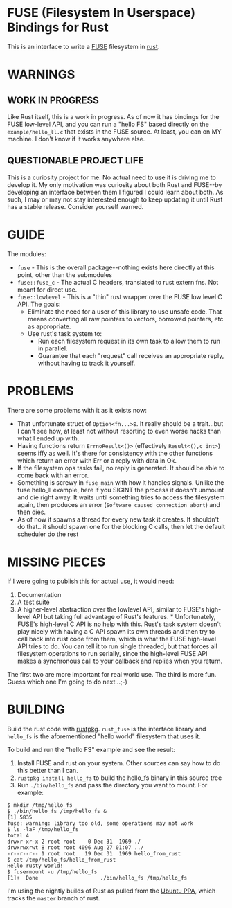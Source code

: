 # FUSE (Filesystem In Userspace) Bindings for Rust

This is an interface to write a [FUSE](http://fuse.sourceforge.net/) filesystem in [rust](http://www.rust-lang.org/).

# WARNINGS

## WORK IN PROGRESS

Like Rust itself, this is a work in progress.  As of now it has bindings for the FUSE low-level API, and you can run a "hello FS" based directly on the `example/hello_ll.c` that exists in the FUSE source.  At least, you can on MY machine.  I don't know if it works anywhere else.

## QUESTIONABLE PROJECT LIFE

This is a curiosity project for me.  No actual need to use it is driving me to develop it.  My only motivation was curiosity about both Rust and FUSE--by developing an interface between them I figured I could learn about both.  As such, I may or may not stay interested enough to keep updating it until Rust has a stable release.  Consider yourself warned.

# GUIDE

The modules:

  * `fuse` - This is the overall package--nothing exists here directly at this point, other than the submodules
  * `fuse::fuse_c` - The actual C headers, translated to rust extern fns.  Not meant for direct use.
  * `fuse::lowlevel` - This is a "thin" rust wrapper over the FUSE low level C API.  The goals:
    * Eliminate the need for a user of this library to use unsafe code.  That means converting all raw pointers to vectors, borrowed pointers, etc as appropriate.
    * Use rust's task system to:
      * Run each filesystem request in its own task to allow them to run in parallel.
      * Guarantee that each "request" call receives an appropriate reply, without having to track it yourself.

# PROBLEMS

There are some problems with it as it exists now:

  * That unfortunate struct of `Option<fn...>`s.  It really should be a trait...but I can't see how, at least not without resorting to even worse hacks than what I ended up with.
  * Having functions return `ErrnoResult<()>` (effectively `Result<(),c_int>`) seems iffy as well.  It's there for consistency with the other functions which return an error with Err or a reply with data in Ok.
  * If the filesystem ops tasks fail, no reply is generated.  It should be able to come back with an error.
  * Something is screwy in `fuse_main` with how it handles signals.  Unlike the fuse hello_ll example, here if you SIGINT the process it doesn't unmount and die right away.  It waits until something tries to access the filesystem again, then produces an error (`Software caused connection abort`) and then dies.
  * As of now it spawns a thread for every new task it creates.  It shouldn't do that...it should spawn one for the blocking C calls, then let the default scheduler do the rest

# MISSING PIECES

If I were going to publish this for actual use, it would need:

  1. Documentation
  2. A test suite
  3. A higher-level abstraction over the lowlevel API, similar to FUSE's high-level API but taking full advantage of Rust's features.
    * Unfortunately, FUSE's high-level C API is no help with this.  Rust's task system doesn't play nicely with having a C API spawn its own threads and then try to call back into rust code from them, which is what the FUSE high-level API tries to do.  You can tell it to run single threaded, but that forces all filesystem operations to run serially, since the high-level FUSE API makes a synchronous call to your callback and replies when you return.

The first two are more important for real world use.  The third is more fun.  Guess which one I'm going to do next...;-)

# BUILDING

Build the rust code with [rustpkg](https://github.com/mozilla/rust/blob/master/doc/rustpkg.md).  `rust_fuse` is the interface library and `hello_fs` is the aforementioned "hello world" filesystem that uses it.

To build and run the "hello FS" example and see the result:
  1. Install FUSE and rust on your system.  Other sources can say how to do this better than I can.
  2. `rustpkg install hello_fs` to build the hello_fs binary in this source tree
  3. Run `./bin/hello_fs` and pass the directory you want to mount.  For example:

````
$ mkdir /tmp/hello_fs
$ ./bin/hello_fs /tmp/hello_fs &
[1] 5835
fuse: warning: library too old, some operations may not work
$ ls -laF /tmp/hello_fs
total 4
drwxr-xr-x 2 root root    0 Dec 31  1969 ./
drwxrwxrwt 8 root root 4096 Aug 27 01:07 ../
-r--r--r-- 1 root root   19 Dec 31  1969 hello_from_rust
$ cat /tmp/hello_fs/hello_from_rust 
Hello rusty world!
$ fusermount -u /tmp/hello_fs 
[1]+  Done                    ./bin/hello_fs /tmp/hello_fs
````

I'm using the nightly builds of Rust as pulled from the [Ubuntu PPA](https://launchpad.net/%7Ehansjorg/+archive/rust), which tracks the `master` branch of rust.
